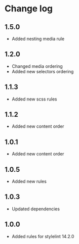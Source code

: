 # Change log
## 1.5.0
- Added nesting media rule

## 1.2.0
- Changed media ordering
- Added new selectors ordering

## 1.1.3
- Added new scss rules

## 1.1.2
- Added new content order

## 1.0.1
- Added new content order

## 1.0.5
- Added new rules

## 1.0.3
- Updated dependencies

## 1.0.0
- Added rules for stylelint 14.2.0
